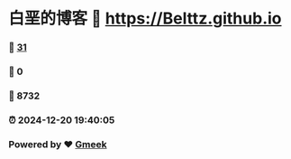 # 白垩的博客 :link: https://Belttz.github.io 
### :page_facing_up: [31](https://Belttz.github.io/tag.html) 
### :speech_balloon: 0 
### :hibiscus: 8732 
### :alarm_clock: 2024-12-20 19:40:05 
### Powered by :heart: [Gmeek](https://github.com/Meekdai/Gmeek)
